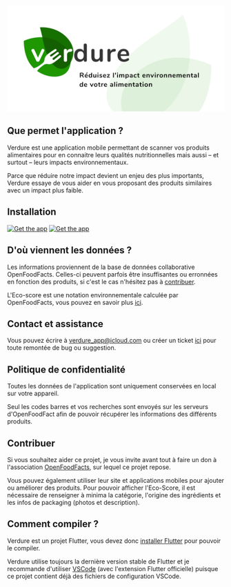 ![Banner](/raw_graphics/banner.png)

## Que permet l'application ?

Verdure est une application mobile permettant de scanner vos produits alimentaires pour en connaitre leurs qualités nutritionnelles mais aussi – et surtout – leurs impacts environnementaux.

Parce que réduire notre impact devient un enjeu des plus importants, Verdure essaye de vous aider en vous proposant des produits similaires avec un impact plus faible.

## Installation
[<img src="https://itsallwidgets.com/images/google.png"
     alt="Get the app"
     height="70">](https://play.google.com/store/apps/details?id=net.frju.ecoscore)
[<img src="https://itsallwidgets.com/images/apple.png"
     alt="Get the app"
     height="70">](https://apps.apple.com/app/id1574642934)

## D'où viennent les données ?

Les informations proviennent de la base de données collaborative OpenFoodFacts. Celles-ci peuvent parfois être insuffisantes ou erronnées en fonction des produits, si c'est le cas n'hésitez pas à [contribuer](#contribuer).

L'Eco-score est une notation environnementale calculée par OpenFoodFacts, vous pouvez en savoir plus [ici](https://docs.score-environnemental.com).

## Contact et assistance

Vous pouvez écrire à [verdure_app@icloud.com](mailto:verdure_app@icloud.com) ou créer un ticket [ici](https://github.com/FredJul/verdure/issues/new) pour toute remontée de bug ou suggestion.

## Politique de confidentialité

Toutes les données de l'application sont uniquement conservées en local sur votre appareil.

Seul les codes barres et vos recherches sont envoyés sur les serveurs d'OpenFoodFact afin de pouvoir récupérer les informations des différents produits.

## Contribuer

Si vous souhaitez aider ce projet, je vous invite avant tout à faire un don à l'association [OpenFoodFacts](https://fr.openfoodfacts.org/faire-un-don-a-open-food-facts), sur lequel ce projet repose.

Vous pouvez également utiliser leur site et applications mobiles pour ajouter ou améliorer des produits. Pour pouvoir afficher l'Eco-Score, il est nécessaire de renseigner à minima la catégorie, l'origine des ingrédients et les infos de packaging (photos et description).

## Comment compiler ?

Verdure est un projet Flutter, vous devez donc [installer Flutter](https://flutter.dev/docs/get-started/install) pour pouvoir le compiler.

Verdure utilise toujours la dernière version stable de Flutter et je recommande d'utiliser [VSCode](https://code.visualstudio.com/) (avec l'extension Flutter officielle) puisque ce projet contient déjà des fichiers de configuration VSCode.
